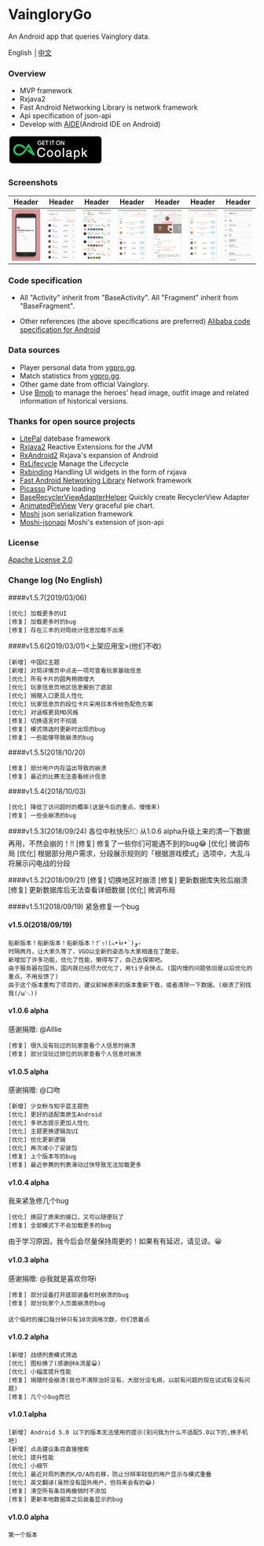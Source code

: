 # VaingloryGo
An Android app that queries Vainglory data.

English │[中文](https://github.com/VcotyQin/VaingloryGo/blob/master/README-cn.md)

### Overview
- MVP framework
- Rxjava2
- Fast Android Networking Library is network framework
- Api specification of json-api
- Develop with [AIDE](https://www.android-ide.com/)(Android IDE on Android)


[![image](https://raw.githubusercontent.com/VcotyQin/VaingloryGo/master/Screenshots/coolapk.png)](https://www.coolapk.com/apk/vcoty.vainglory.go)

### Screenshots
| Header | Header | Header | Header | Header | Header | Header |
|:----------:|:----------:|:----------:|:----------:|:----------:|:----------:|:----------:|
|    ![image](https://raw.githubusercontent.com/VcotyQin/VaingloryGo/master/Screenshots/Search_page.png)       |      ![image](https://raw.githubusercontent.com/VcotyQin/VaingloryGo/master/Screenshots/Main.png)     |   ![image](https://raw.githubusercontent.com/VcotyQin/VaingloryGo/master/Screenshots/Match.png)       |     ![image](https://raw.githubusercontent.com/VcotyQin/VaingloryGo/master/Screenshots/player.png)      |    ![image](https://raw.githubusercontent.com/VcotyQin/VaingloryGo/master/Screenshots/Player's_data_page.png)      |       ![image](https://raw.githubusercontent.com/VcotyQin/VaingloryGo/master/Screenshots/player.png)    |      ![image](https://raw.githubusercontent.com/VcotyQin/VaingloryGo/master/Screenshots/Settings.png)|

### Code specification
- All "Activity" inherit from "BaseActivity". All "Fragment" inherit from "BaseFragment".

- Other references (the above specifications are preferred) [Alibaba code specification for Android](https://www.jianshu.com/p/f5a55dff62f0)

### Data sources
- Player personal data from [vgpro.gg](vgpro.gg).
- Match statistics from [vgpro.gg](vgpro.gg).
- Other game date from official Vainglory.
- Use [Bmob](bmob.cn) to manage the heroes' head image, outfit image and related information of historical versions.

### Thanks for open source projects
- [LitePal](https://github.com/LitePalFramework/LitePal.git) datebase framework
- [Rxjava2](https://github.com/ReactiveX/RxJava.git) Reactive Extensions for the JVM
- [RxAndroid2](https://github.com/ReactiveX/RxAndroid.git) Rxjava's expansion of Android
- [RxLifecycle](https://github.com/trello/RxLifecycle.git) Manage the Lifecycle
- [Rxbinding](https://github.com/JakeWharton/RxBinding.git) Handling UI widgets in the form of rxjava
- [Fast Android Networking Library](https://github.com/amitshekhariitbhu/Fast-Android-Networking.git) Network framework
- [Picasso](https://github.com/square/picasso.git) Picture loading
- [BaseRecyclerViewAdapterHelper](https://github.com/CymChad/BaseRecyclerViewAdapterHelper.git) Quickly create RecyclerView Adapter
- [AnimatedPieView](https://github.com/razerdp/AnimatedPieView.git) Very graceful pie chart.
- [Moshi](https://github.com/square/moshi.git) json serialization framework
- [Moshi-jsonapi](https://github.com/kamikat/moshi-jsonapi.git) Moshi's extension of json-api

### License
[Apache License 2.0](https://github.com/VcotyQin/VaingloryGo/blob/master/LICENSE)

### Change log (No English)
####v1.5.7(2019/03/06)
```
[优化] 加载更多的UI
[修复] 加载更多时的bug
[修复] 存在三丰的对局统计信息加载不出来
```
####v1.5.6(2019/03/01)<上架应用宝>(他们不收)
````
[新增] 中国红主题
[新增] 对局详情页中点击一项可查看玩家基础信息
[优化] 所有卡片的圆角稍微增大
[优化] 玩家信息页地区信息搬到了底部
[优化] 捐赠入口更具人性化
[优化] 玩家信息页的段位卡片采用日本传统色配色方案
[优化] 对话框更具MD风格
[修复] 切换语言时不彻底
[修复] 模式筛选时更新时出现的bug
[修复] 一些能够导致崩溃的bug
````

####v1.5.5(2018/10/20)
````
[修复] 部分用户内存溢出导致的崩溃
[修复] 最近的比赛无法查看统计信息
````

####v1.5.4(2018/10/03)
````
[优化] 降低了访问超时的概率(这是今后的重点，慢慢来)
[修复] 一些会崩溃的bug
````

####v1.5.3(2018/09/24)
各位中秋快乐!🌕
从1.0.6 alpha升级上来的清一下数据再用，不然会崩的！!!
    [修复] 修复了一些你们可能遇不到的bug😂
    [优化] 微调布局
    [优化] 根据部分用户需求，分段展示规则的「根据游戏模式」选项中，大乱斗将展示闪电战的分段

####v1.5.2(2018/09/21)
    [修复] 切换地区时崩溃
    [修复] 更新数据库失败后崩溃
    [修复] 更新数据库后无法查看详细数据
    [优化] 微调布局

####v1.5.1(2018/09/19)
    紧急修复一个bug

#### v1.5.0(2018/09/19)
    船新版本！船新版本！船新版本！ｸﾞｯ!(๑•̀ㅂ•́)و✧
    时隔两月，让大家久等了，VGO以全新的姿态与大家相逢在了酷安。
    新增加了许多功能，优化了性能，懒得写了，自己去探索吧。
    由于服务器在国外，国内我已经尽力优化了，用ti子会快点。(国内慢的问题依旧是以后优化的重点，不用反馈了)
    由于这个版本重构了项目的，建议卸掉原来的版本重新下载，或者清除一下数据。(崩溃了别找我(/ω＼))

#### v1.0.6 alpha 
感谢捐赠:
    @Alllie

    [修复] 很久没有玩过的玩家查看个人信息时崩溃
    [修复] 部分没玩过排位的玩家查看个人信息时崩溃

#### v1.0.5 alpha
感谢捐赠:
    @口吻

    [新增] 少女粉与知乎蓝主题色
    [优化] 更好的适配类原生Android
    [优化] 多状态提示更加人性化
    [优化] 主题更换逻辑及UI
    [优化] 优化更新逻辑
    [优化] 再次减小了安装包
    [修复] 上个版本写的bug
    [修复] 最近参赛的列表滑动过快导致无法加载更多

#### v1.0.4 alpha
我来紧急修几个hug

    [优化] 换回了原来的接口，又可以随便玩了
    [修复] 全部模式下不会加载更多的bug

由于学习原因，我今后会尽量保持周更的！如果有有延迟，请见谅。😀

#### v1.0.3 alpha
感谢捐赠:
    @我就是喜欢你呀i

    [修复] 部分设备打开底部装备栏时崩溃的bug
    [修复] 部分玩家个人页面崩溃的bug

    这个临时的接口每分钟只有10次调用次数，你们悠着点

#### v1.0.2 alpha
    [新增] 战绩列表模式筛选
    [优化] 图标换了(感谢@hk流星😀)
    [优化] 小幅度提升性能
    [修复] 捐赠时会崩溃(我也不清除治好没有，大部分没毛病，以前有问题的现在试试有没有问题)
    [修复] 几个小bug而已

#### v1.0.1 alpha
    [新增] Android 5.0 以下的版本无法使用的提示(别问我为什么不适配5.0以下的,换手机吧)
    [新增] 点击建议条目直接搜索
    [优化] 提升性能
    [优化] 小细节
    [优化] 最近对局列表的K/D/A向右移，防止分辨率较低的用户显示与模式重叠
    [优化] 英文翻译(虽然没有国外用户，但将来会有的😂)
    [修复] 清空所有条目再撤销时不添加
    [修复] 更新本地数据库之后装备显示的bug

#### v1.0.0 alpha
    第一个版本
